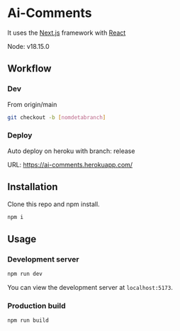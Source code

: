 # Ai-Comments

It uses the [Next.js](https://nextjs.org/) framework with [React](https://reactjs.org/)

Node: v18.15.0

## Workflow

### Dev

From origin/main
```bash
git checkout -b [nomdetabranch]
```

### Deploy

Auto deploy on heroku with branch: release

URL: https://ai-comments.herokuapp.com/


## Installation

Clone this repo and npm install.

```bash
npm i
```

## Usage

### Development server

```bash
npm run dev
```

You can view the development server at `localhost:5173`.

### Production build

```bash
npm run build
```
